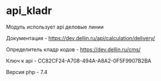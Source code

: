 # api_kladr

Модуль использует api деловые линии

Документация - https://dev.dellin.ru/api/calculation/delivery/

Определитель кладр кодов - https://dev.dellin.ru/cms/

Ключ к api - CC82CF24-A708-494A-A8A2-0F5F9907B2BA

Версия php - 7.4
